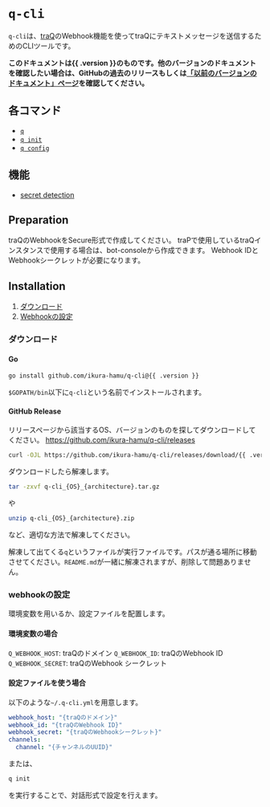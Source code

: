 # `q-cli`

`q-cli`は、[traQ](https://github.com/traQ)のWebhook機能を使ってtraQにテキストメッセージを送信するためのCLIツールです。

**このドキュメントは{{ .version }}のものです。他のバージョンのドキュメントを確認したい場合は、GitHubの過去のリリースもしくは[「以前のバージョンのドキュメント」ページ](versions)を確認してください。**

## 各コマンド

- [`q`](q.md)
- [`q init`](q_init.md)
- [`q config`](q_config.md)

## 機能

- [secret detection](secret.md)

## Preparation

traQのWebhookをSecure形式で作成してください。
traPで使用しているtraQインスタンスで使用する場合は、bot-consoleから作成できます。
Webhook IDとWebhookシークレットが必要になります。

## Installation

1. [ダウンロード](#ダウンロード)
2. [Webhookの設定](#webhookの設定)

### ダウンロード

#### Go

```sh
go install github.com/ikura-hamu/q-cli@{{ .version }}
```

`$GOPATH/bin`以下に`q-cli`という名前でインストールされます。

#### GitHub Release

リリースページから該当するOS、バージョンのものを探してダウンロードしてください。
https://github.com/ikura-hamu/q-cli/releases

```sh
curl -OJL https://github.com/ikura-hamu/q-cli/releases/download/{{ .version }}/q-cli_{OS}_{architecture}.(tar.gz|zip)
```

ダウンロードしたら解凍します。

```sh
tar -zxvf q-cli_{OS}_{architecture}.tar.gz
```

や

```sh
unzip q-cli_{OS}_{architecture}.zip
```

など、適切な方法で解凍してください。

解凍して出てくる`q`というファイルが実行ファイルです。パスが通る場所に移動させてください。`README.md`が一緒に解凍されますが、削除して問題ありません。

### webhookの設定

環境変数を用いるか、設定ファイルを配置します。

#### 環境変数の場合

`Q_WEBHOOK_HOST`: traQのドメイン
`Q_WEBHOOK_ID`: traQのWebhook ID
`Q_WEBHOOK_SECRET`: traQのWebhook シークレット

#### 設定ファイルを使う場合

以下のような`~/.q-cli.yml`を用意します。

```json:.q-cli.yml
webhook_host: "{traQのドメイン}"
webhook_id: "{traQのWebhook ID}"
webhook_secret: "{traQのWebhookシークレット}"
channels:
  channel: "{チャンネルのUUID}"
```

または、

```sh
q init
```

を実行することで、対話形式で設定を行えます。
